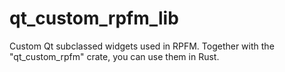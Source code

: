# qt_custom_rpfm_lib
Custom Qt subclassed widgets used in RPFM. Together with the "qt_custom_rpfm" crate, you can use them in Rust.
